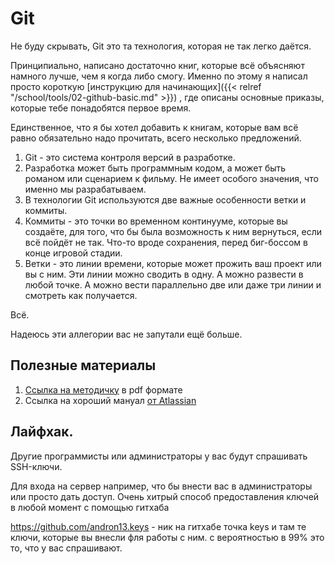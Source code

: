 # Git

Не буду скрывать, Git это та технология, которая не так легко даётся.

Принципиально, написано достаточно книг, которые всё объясняют намного лучше, чем я когда либо смогу. Именно по этому я написал просто короткую [инструкцию для начинающих]({{< relref "/school/tools/02-github-basic.md" >}})
, где описаны основные приказы, которые тебе понадобятся первое время.

Единственное, что я бы хотел добавить к книгам, которые вам всё равно обязательно надо прочитать, всего несколько предложений.

1. Git - это система контроля версий в разработке.
2. Разработка может быть программным кодом, а может быть романом или сценарием к фильму. Не имеет особого значения, что именно мы разрабатываем.
3. В технологии Git используются две важные особенности ветки и коммиты.
4. Коммиты - это точки во временном континууме, которые вы создаёте, для того, что бы была возможность к ним вернуться, если всё пойдёт не так. Что-то вроде сохранения, перед биг-боссом в конце игровой стадии. 
5. Ветки - это линии времени, которые может прожить ваш проект или вы с ним. Эти линии можно сводить в одну. А можно развести в любой точке. А можно вести параллельно две или даже три линии и смотреть как получается. 

Всё.

Надеюсь эти аллегории вас не запутали ещё больше. 

## Полезные материалы

1. [Ссылка на методичку](https://andron13.de/pdf/github-basic.pdf)  в pdf формате
2. Ссылка на хороший мануал [от Atlassian](https://www.atlassian.com/ru/git/tutorials/what-is-version-control)

## Лайфхак.

Другие программисты или администраторы у вас будут спрашивать SSH-ключи.

Для входа на сервер например, что бы внести вас в администраторы или просто дать доступ. Очень хитрый способ предоставления ключей в любой момент  с помощью гитхаба

https://github.com/andron13.keys - ник на гитхабе точка keys и там те ключи, которые вы внесли фля работы с ним. с вероятностью в 99% это то, что у вас спрашивают.